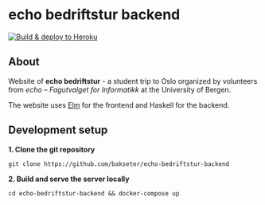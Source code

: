 # echo bedriftstur backend

[![Build & deploy to Heroku](https://github.com/bakseter/echo-bedriftstur-backend/actions/workflows/build_deploy.yml/badge.svg?branch=master)](https://github.com/bakseter/echo-bedriftstur-backend/actions/workflows/build_deploy.yml)

## About

Website of **echo bedriftstur** - a student trip to Oslo organized by volunteers from _echo – Fagutvalget for Informatikk_ at the University of Bergen.

The website uses [Elm](https://github.com/bakseter/echo-bedriftstur-frontend) for the frontend and Haskell for the backend.

## Development setup

**1. Clone the git repository**
    
    git clone https://github.com/bakseter/echo-bedriftstur-backend

**2. Build and serve the server locally**

    cd echo-bedriftstur-backend && docker-compose up
